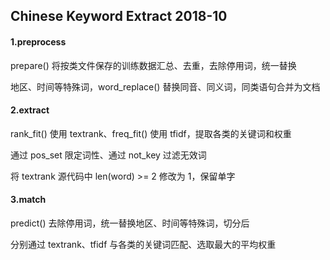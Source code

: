 ## Chinese Keyword Extract 2018-10

#### 1.preprocess

prepare() 将按类文件保存的训练数据汇总、去重，去除停用词，统一替换

地区、时间等特殊词，word_replace() 替换同音、同义词，同类语句合并为文档

#### 2.extract

rank_fit() 使用 textrank、freq_fit() 使用 tfidf，提取各类的关键词和权重

通过 pos_set 限定词性、通过 not_key 过滤无效词

将 textrank 源代码中 len(word) >= 2 修改为 1，保留单字

#### 3.match

predict() 去除停用词，统一替换地区、时间等特殊词，切分后

分别通过 textrank、tfidf 与各类的关键词匹配、选取最大的平均权重